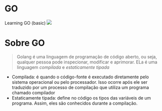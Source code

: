# GO
Learning GO (basic)
<img src="/go-time.jpg">

# Sobre GO

> Golang é uma linguagem de programação de código aberto, ou seja, qualquer pessoa pode inspecionar, modificar e aprimorar. ELa é uma linguagem *compilada* e *estaticamente tipada*
  * Compilada: é quando o código-fonte é executado diretamente pelo sistema operacional ou pelo processador. Isso ocorre após ele ser traduzido por um processo de compilação que utiliza um programa chamado compilador
  * Estaticamente tipada: define no código os tipos das variáveis de um programa. Assim, eles são conhecidos durante a compilação.
